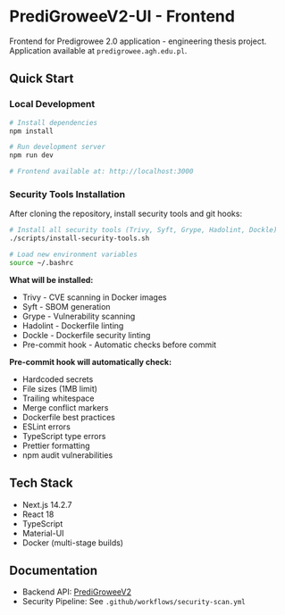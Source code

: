 # PrediGroweeV2-UI - Frontend

Frontend for Predigrowee 2.0 application - engineering thesis project.
Application available at `predigrowee.agh.edu.pl`.

## Quick Start

### Local Development

```bash
# Install dependencies
npm install

# Run development server
npm run dev

# Frontend available at: http://localhost:3000
```

### Security Tools Installation

After cloning the repository, install security tools and git hooks:

```bash
# Install all security tools (Trivy, Syft, Grype, Hadolint, Dockle)
./scripts/install-security-tools.sh

# Load new environment variables
source ~/.bashrc
```

**What will be installed:**

- Trivy - CVE scanning in Docker images
- Syft - SBOM generation
- Grype - Vulnerability scanning
- Hadolint - Dockerfile linting
- Dockle - Dockerfile security linting
- Pre-commit hook - Automatic checks before commit

**Pre-commit hook will automatically check:**

- Hardcoded secrets
- File sizes (1MB limit)
- Trailing whitespace
- Merge conflict markers
- Dockerfile best practices
- ESLint errors
- TypeScript type errors
- Prettier formatting
- npm audit vulnerabilities

## Tech Stack

- Next.js 14.2.7
- React 18
- TypeScript
- Material-UI
- Docker (multi-stage builds)

## Documentation

- Backend API: [PrediGroweeV2](../PrediGroweeV2)
- Security Pipeline: See `.github/workflows/security-scan.yml`

